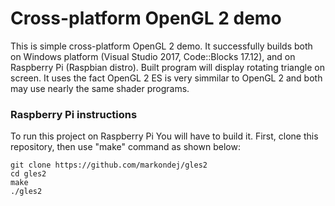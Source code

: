# Cross-platform OpenGL 2 demo

This is simple cross-platform OpenGL 2 demo. It successfully builds both on Windows platform (Visual Studio 2017, Code::Blocks 17.12), and on Raspberry Pi (Raspbian distro).
Built program will display rotating triangle on screen. It uses the fact OpenGL 2 ES is very simmilar to OpenGL 2 and both may use nearly the same shader programs.

### Raspberry Pi instructions

To run this project on Raspberry Pi You will have to build it. First, clone this repository, then use "make" command as shown below:

```
git clone https://github.com/markondej/gles2
cd gles2
make
./gles2
```
